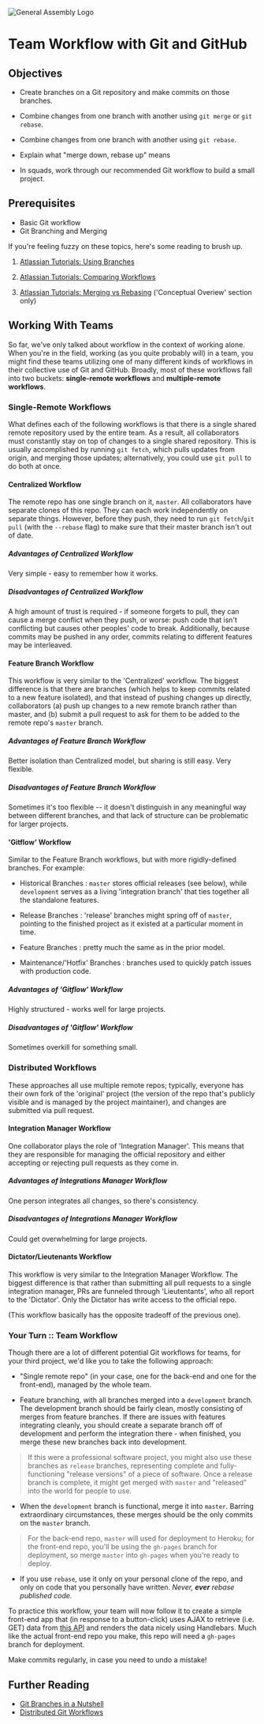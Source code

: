 ![General Assembly Logo](http://i.imgur.com/ke8USTq.png)

# Team Workflow with Git and GitHub

## Objectives

-   Create branches on a Git repository and make commits on those branches.

-   Combine changes from one branch with another
     using `git merge` or `git rebase`.

-   Combine changes from one branch with another using `git rebase`.

-   Explain what "merge down, rebase up" means

-   In squads, work through our recommended Git workflow
     to build a small project.

## Prerequisites

-   Basic Git workflow
-   Git Branching and Merging

If you're feeling fuzzy on these topics, here's some reading to brush up.

1.  [Atlassian Tutorials: Using Branches](https://www.atlassian.com/git/tutorials/using-branches)

2.  [Atlassian Tutorials: Comparing Workflows](https://www.atlassian.com/git/tutorials/comparing-workflows)

3.  [Atlassian Tutorials: Merging vs Rebasing](https://www.atlassian.com/git/tutorials/merging-vs-rebasing)
      ('Conceptual Overiew' section only)

## Working With Teams

So far, we've only talked about workflow in the context of working alone.
When you're in the field, working (as you quite probably will) in a team,
 you might find these teams utilizing one of many different kinds of workflows
 in their collective use of Git and GitHub.
Broadly, most of these workflows fall into two buckets:
 **single-remote workflows** and **multiple-remote workflows**.

### Single-Remote Workflows

What defines each of the following workflows is that
 there is a single shared remote repository used by the entire team.
As a result, all collaborators must constantly stay on top of changes
 to a single shared repository.
This is usually accomplished by running `git fetch`,
 which pulls updates from origin, and merging those updates;
 alternatively, you could use `git pull` to do both at once.

#### Centralized Workflow

The remote repo has one single branch on it, `master`.
All collaborators have separate clones of this repo.
They can each work independently on separate things.
However, before they push,
 they need to run `git fetch`/`git pull` (with the `--rebase` flag)
 to make sure that their master branch isn't out of date.

##### Advantages of Centralized Workflow

Very simple - easy to remember how it works.

##### Disadvantages of Centralized Workflow

A high amount of trust is required - if someone forgets to pull,
 they can cause a merge conflict when they push, or worse:
 push code that isn't conflicting but causes other peoples' code to break.
Additionally, because commits may be pushed in any order,
 commits relating to different features may be interleaved.

#### Feature Branch Workflow

This workflow is very similar to the 'Centralized' workflow.
The biggest difference is that there are branches
 (which helps to keep commits related to a new feature isolated),
 and that instead of pushing changes up directly, collaborators
 (a) push up changes to a new remote branch rather than master, and
 (b) submit a pull request to ask for them to be added to
 the remote repo's `master` branch.

##### Advantages of Feature Branch Workflow

Better isolation than Centralized model, but sharing is still easy.
Very flexible.

##### Disadvantages of Feature Branch Workflow

Sometimes it's too flexible --
 it doesn't distinguish in any meaningful way between different branches,
 and that lack of structure can be problematic for larger projects.

#### 'Gitflow' Workflow

Similar to the Feature Branch workflows, but with more rigidly-defined branches.
For example:

-   Historical Branches : `master` stores official releases (see below),
     while `development` serves as a living 'integration branch'
     that ties together all the standalone features.

-   Release Branches : 'release' branches might spring off of `master`,
     pointing to the finished project
     as it existed at a particular moment in time.

-   Feature Branches : pretty much the same as in the prior model.

-   Maintenance/'Hotfix' Branches : branches used
     to quickly patch issues with production code.

##### Advantages of 'Gitflow' Workflow

Highly structured - works well for large projects.

##### Disadvantages of 'Gitflow' Workflow

Sometimes overkill for something small.

### Distributed Workflows

These approaches all use multiple remote repos;
 typically, everyone has their own fork of the 'original' project
 (the version of the repo that's publicly visible
 and is managed by the project maintainer),
 and changes are submitted via pull request.

#### Integration Manager Workflow

One collaborator plays the role of 'Integration Manager'.
This means that they are responsible for managing the official repository
 and either accepting or rejecting pull requests as they come in.

##### Advantages of Integrations Manager Workflow

One person integrates all changes, so there's consistency.

##### Disadvantages of Integrations Manager Workflow

Could get overwhelming for large projects.

#### Dictator/Lieutenants Workflow

This workflow is very similar to the Integration Manager Workflow.
The biggest difference is that
 rather than submitting all pull requests to a single integration manager,
 PRs are funneled through 'Lieutentants', who all report to the 'Dictator'.
Only the Dictator has write access to the official repo.

(This workflow basically has the opposite tradeoff of the previous one).

### Your Turn :: Team Workflow

Though there are a lot of different potential Git workflows for teams,
 for your third project, we'd like you to take the following approach:

-   "Single remote repo"
     (in your case, one for the back-end and one for the front-end),
     managed by the whole team.

-   Feature branching, with all branches merged into a `development` branch.
     The development branch should be fairly clean,
     mostly consisting of merges from feature branches.
     If there are issues with features integrating cleanly,
     you should create a separate branch off of development
     and perform the integration there -
     when finished, you merge these new branches back into development.

> If this were a professional software project,
> you might also use these branches as `release` branches,
> representing complete and fully-functioning
> "release versions" of a piece of software.
> Once a release branch is complete,
> it might get merged with `master`
> and "released" into the world for people to use.

-   When the `development` branch is functional,
     merge it into `master`.
     Barring extraordinary circumstances,
     these merges should be the only commits on the `master` branch.

> For the back-end repo, `master` will used for deployment to Heroku;
> for the front-end repo, you'll be using the `gh-pages` branch for deployment,
> so merge `master` into `gh-pages` when you're ready to deploy.

-   If you use `rebase`, use it only on your personal clone of the repo,
     and only on code that you personally have written.
     _Never, **ever** rebase published code._

To practice this workflow,
 your team will now follow it to create a simple front-end app
 that (in response to a button-click) uses AJAX
 to retrieve (i.e. GET) data from [this API](http://jsonplaceholder.typicode.com/users)
 and renders the data nicely using Handlebars.
Much like the actual front-end repo you make,
 this repo will need a `gh-pages` branch for deployment.

Make commits regularly, in case you need to undo a mistake!

## Further Reading

-   [Git Branches in a Nutshell](http://git-scm.com/book/en/v2/Git-Branching-Branches-in-a-Nutshell)
-   [Distributed Git Workflows](http://git-scm.com/book/en/v2/Distributed-Git-Distributed-Workflows)
